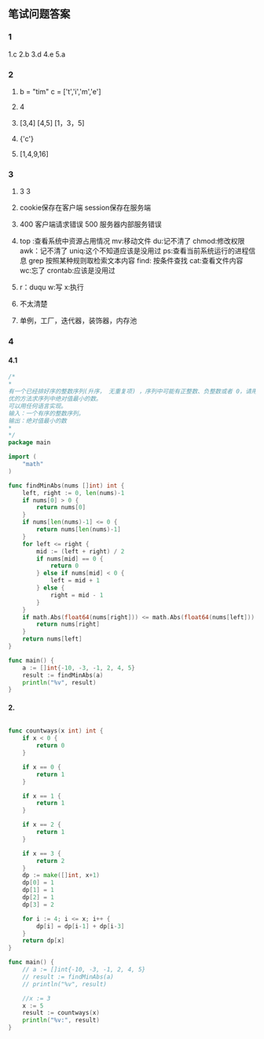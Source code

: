 ## 笔试问题答案
### 1
1.c
2.b
3.d
4.e
5.a

### 2
1. b = "tim"   c = ['t','i','m','e']

2. 4 

3.  [3,4]  [4,5] [1，3，5]
4.  {'c'}
5. [1,4,9,16]  


### 3 
1. 3 3
2. cookie保存在客户端 session保存在服务端
3. 400 客户端请求错误   500 服务器内部服务错误
4. top :查看系统中资源占用情况  mv:移动文件  du:记不清了  chmod:修改权限 awk：记不清了  uniq:这个不知道应该是没用过  ps:查看当前系统运行的进程信息 
   grep 按照某种规则取检索文本内容   find: 按条件查找 cat:查看文件内容  wc:忘了  crontab:应该是没用过
   
5. r：duqu  w:写 x:执行
6. 不太清楚
7. 单例，工厂，迭代器，装饰器，内存池

### 4 

#### 4.1 
```go
/*
*
有一个已经排好序的整数序列(升序， 无重复项) ，序列中可能有正整数、负整数或者 0，请用你认为 最
优的方法求序列中绝对值最小的数。
可以用任何语言实现。
输入：一个有序的整数序列。
输出：绝对值最小的数
*
*/
package main

import (
	"math"
)

func findMinAbs(nums []int) int {
	left, right := 0, len(nums)-1
	if nums[0] > 0 {
		return nums[0]
	}
	if nums[len(nums)-1] <= 0 {
		return nums[len(nums)-1]
	}
	for left <= right {
		mid := (left + right) / 2
		if nums[mid] == 0 {
			return 0
		} else if nums[mid] < 0 {
			left = mid + 1
		} else {
			right = mid - 1
		}
	}
	if math.Abs(float64(nums[right])) <= math.Abs(float64(nums[left])) {
		return nums[right]
	}
	return nums[left]
}

func main() {
	a := []int{-10, -3, -1, 2, 4, 5}
	result := findMinAbs(a)
	println("%v", result)
}
```

#### 2.

```go

func countways(x int) int {
	if x < 0 {
		return 0
	}

	if x == 0 {
		return 1
	}

	if x == 1 {
		return 1
	}

	if x == 2 {
		return 1
	}

	if x == 3 {
		return 2
	}
	dp := make([]int, x+1)
	dp[0] = 1
	dp[1] = 1
	dp[2] = 1
	dp[3] = 2

	for i := 4; i <= x; i++ {
		dp[i] = dp[i-1] + dp[i-3]
	}
	return dp[x]
}

func main() {
	// a := []int{-10, -3, -1, 2, 4, 5}
	// result := findMinAbs(a)
	// println("%v", result)

	//x := 3
	x := 5
	result := countways(x)
	println("%v:", result)
}

```


